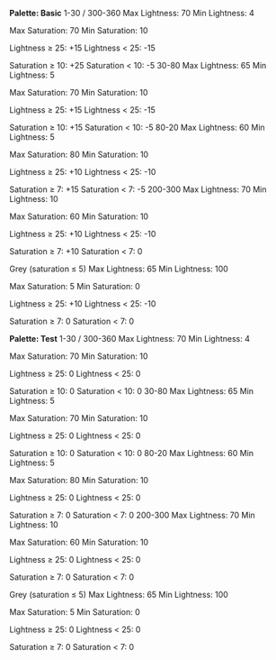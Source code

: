 **Palette: Basic**
1-30 / 300-360
Max Lightness: 70
Min Lightness: 4

Max Saturation: 70
Min Saturation: 10

Lightness ≥ 25: +15
Lightness < 25: -15

Saturation ≥ 10: +25
Saturation < 10: -5
30-80
Max Lightness: 65
Min Lightness: 5

Max Saturation: 70
Min Saturation: 10

Lightness ≥ 25: +15
Lightness < 25: -15

Saturation ≥ 10: +15
Saturation < 10: -5
80-20
Max Lightness: 60
Min Lightness: 5

Max Saturation: 80
Min Saturation: 10

Lightness ≥ 25: +10
Lightness < 25: -10

Saturation ≥ 7: +15
Saturation < 7: -5
200-300
Max Lightness: 70
Min Lightness: 10

Max Saturation: 60
Min Saturation: 10

Lightness ≥ 25: +10
Lightness < 25: -10

Saturation ≥ 7: +10
Saturation < 7: 0

Grey (saturation ≤ 5)
Max Lightness: 65
Min Lightness: 100

Max Saturation: 5
Min Saturation: 0

Lightness ≥ 25: +10
Lightness < 25: -10

Saturation ≥ 7: 0
Saturation < 7: 0



**Palette: Test**
1-30 / 300-360
Max Lightness: 70
Min Lightness: 4

Max Saturation: 70
Min Saturation: 10

Lightness ≥ 25: 0
Lightness < 25: 0

Saturation ≥ 10: 0
Saturation < 10: 0
30-80
Max Lightness: 65
Min Lightness: 5

Max Saturation: 70
Min Saturation: 10

Lightness ≥ 25: 0
Lightness < 25: 0

Saturation ≥ 10: 0
Saturation < 10: 0
80-20
Max Lightness: 60
Min Lightness: 5

Max Saturation: 80
Min Saturation: 10

Lightness ≥ 25: 0
Lightness < 25: 0

Saturation ≥ 7: 0
Saturation < 7: 0
200-300
Max Lightness: 70
Min Lightness: 10

Max Saturation: 60
Min Saturation: 10

Lightness ≥ 25: 0
Lightness < 25: 0

Saturation ≥ 7: 0
Saturation < 7: 0

Grey (saturation ≤ 5)
Max Lightness: 65
Min Lightness: 100

Max Saturation: 5
Min Saturation: 0

Lightness ≥ 25: 0
Lightness < 25: 0

Saturation ≥ 7: 0
Saturation < 7: 0

